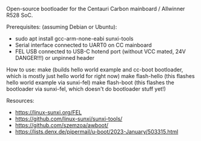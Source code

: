 Open-source bootloader for the Centauri Carbon mainboard / Allwinner R528 SoC.

Prerequisites: (assuming Debian or Ubuntu):
* sudo apt install gcc-arm-none-eabi sunxi-tools
* Serial interface connected to UART0 on CC mainboard
* FEL USB connected to USB-C hotend port (without VCC mated, 24V DANGER!!!) or unpinned header

How to use:
make (builds hello world example and cc-boot bootloader, which is mostly just hello world for right now)
make flash-hello (this flashes hello world example via sunxi-fel)
make flash-boot (this flashes the bootloader via sunxi-fel, which doesn't do bootloader stuff yet!)

Resources:
* https://linux-sunxi.org/FEL
* https://github.com/linux-sunxi/sunxi-tools/
* https://github.com/szemzoa/awboot/
* https://lists.denx.de/pipermail/u-boot/2023-January/503315.html
